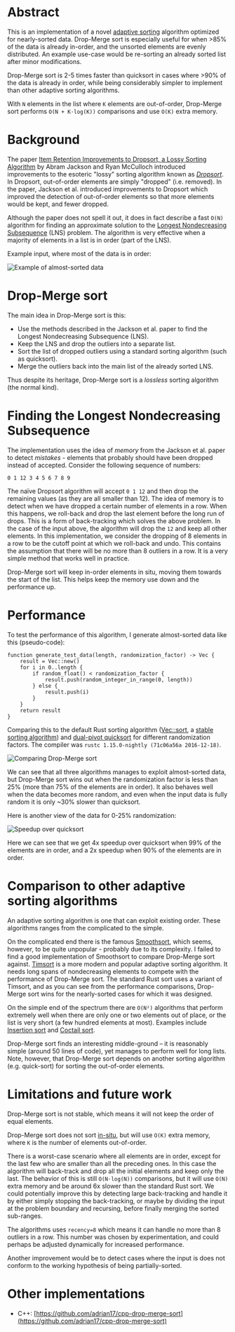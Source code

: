 # Abstract
This is an implementation of a novel [adaptive sorting](https://en.wikipedia.org/wiki/Adaptive_sort) algorithm optimized for nearly-sorted data. Drop-Merge sort is especially useful for when >85% of the data is already in-order, and the unsorted elements are evenly distributed. An example use-case would be re-sorting an already sorted list after minor modifications.

Drop-Merge sort is 2-5 times faster than quicksort in cases where >90% of the data is already in order, while being considerably simpler to implement than other adaptive sorting algorithms.

With `N` elements in the list where `K` elements are out-of-order, Drop-Merge sort performs `O(N + K⋅log(K))` comparisons and use `O(K)` extra memory.

# Background
The paper [Item Retention Improvements to Dropsort, a Lossy Sorting Algorithm](http://micsymposium.org/mics_2011_proceedings/mics2011_submission_13.pdf) by Abram Jackson and Ryan McCulloch introduced improvements to the esoteric "lossy" sorting algorithm known as [*Dropsort*](http://www.dangermouse.net/esoteric/dropsort.html). In Dropsort, out-of-order elements are simply "dropped" (i.e. removed). In the paper, Jackson et al. introduced improvements to Dropsort which improved the detection of out-of-order elements so that more elements would be kept, and fewer dropped.

Although the paper does not spell it out, it does in fact describe a fast `O(N)` algorithm for finding an approximate solution to the [Longest Nondecreasing Subsequence](https://en.wikipedia.org/wiki/Longest_increasing_subsequence) (LNS) problem. The algorithm is very effective when a majority of elements in a list is in order (part of the LNS).

Example input, where most of the data is in order:

![Example of almost-sorted data](images/example.png)

# Drop-Merge sort
The main idea in Drop-Merge sort is this:

* Use the methods described in the Jackson et al. paper to find the Longest Nondecreasing Subsequence (LNS).
* Keep the LNS and drop the outliers into a separate list.
* Sort the list of dropped outliers using a standard sorting algorithm (such as quicksort).
* Merge the outliers back into the main list of the already sorted LNS.

Thus despite its heritage, Drop-Merge sort is a *lossless* sorting algorithm (the normal kind).

# Finding the Longest Nondecreasing Subsequence
The implementation uses the idea of *memory* from the Jackson et al. paper to detect *mistakes* - elements that probably should have been dropped instead of accepted. Consider the following sequence of numbers:

`0 1 12 3 4 5 6 7 8 9`

The naïve Dropsort algorithm will accept `0 1 12` and then drop the remaining values (as they are all smaller than 12). The idea of memory is to detect when we have dropped a certain number of elements in a row. When this happens, we roll-back and drop the last element before the long run of drops. This is a form of back-tracking which solves the above problem. In the case of the input above, the algorithm will drop the `12` and keep all other elements. In this implementation, we consider the dropping of 8 elements in a row to be the cutoff point at which we roll-back and undo. This contains the assumption that there will be no more than 8 outliers in a row. It is a very simple method that works well in practice.

Drop-Merge sort will keep in-order elements in situ, moving them towards the start of the list. This helps keep the memory use down and the performance up.

# Performance
To test the performance of this algorithm, I generate almost-sorted data like this (pseudo-code):

```
function generate_test_data(length, randomization_factor) -> Vec {
	result = Vec::new()
	for i in 0..length {
		if random_float() < randomization_factor {
			result.push(random_integer_in_range(0, length))
		} else {
			result.push(i)
		}
	}
	return result
}
```

Comparing this to the default Rust sorting algorithm ([Vec::sort](https://doc.rust-lang.org/beta/std/vec/struct.Vec.html#method.sort), a [stable sorting algorithm](https://github.com/rust-lang/rust/pull/38192)) and [dual-pivot quicksort](https://github.com/notriddle/quickersort) for different randomization factors. The compiler was `rustc 1.15.0-nightly (71c06a56a 2016-12-18)`.

![Comparing Drop-Merge sort](images/comparisons.png)

We can see that all three algorithms manages to exploit almost-sorted data, but Drop-Merge sort wins out when the randomization factor is less than 25% (more than 75% of the elements are in order). It also behaves well when the data becomes more random, and even when the input data is fully random it is only ~30% slower than quicksort.

Here is another view of the data for 0-25% randomization:

![Speedup over quicksort](images/speedup.png)

Here we can see that we get 4x speedup over quicksort when 99% of the elements are in order, and a 2x speedup when 90% of the elements are in order.

# Comparison to other adaptive sorting algorithms
An adaptive sorting algorithm is one that can exploit existing order. These algorithms ranges from the complicated to the simple.

On the complicated end there is the famous [Smoothsort](https://en.wikipedia.org/wiki/Smoothsort), which seems, however, to be quite unpopular - probably due to its complexity. I failed to find a good implementation of Smoothsort to compare Drop-Merge sort against. [Timsort](https://en.wikipedia.org/wiki/Timsort) is a more modern and popular adaptive sorting algorithm. It needs long spans of nondecreasing elements to compete with the performance of Drop-Merge sort. The standard Rust sort uses a variant of Timsort, and as you can see from the performance comparisons, Drop-Merge sort wins for the nearly-sorted cases for which it was designed.

On the simple end of the spectrum there are `O(N²)` algorithms that perform extremely well when there are only one or two elements out of place, or the list is very short (a few hundred elements at most). Examples include [Insertion sort](https://en.wikipedia.org/wiki/Insertion_sort) and [Coctail sort](https://en.wikipedia.org/wiki/Cocktail_shaker_sort).

Drop-Merge sort finds an interesting middle-ground – it is reasonably simple (around 50 lines of code), yet manages to perform well for long lists. Note, however, that Drop-Merge sort depends on another sorting algorithm (e.g. quick-sort) for sorting the out-of-order elements.

# Limitations and future work
Drop-Merge sort is not stable, which means it will not keep the order of equal elements.

Drop-Merge sort does not sort [in-situ](https://en.wikipedia.org/wiki/In-place_algorithm), but will use `O(K)` extra memory, where `K` is the number of elements out-of-order.

There is a worst-case scenario where all elements are in order, except for the last few who are smaller than all the preceding ones. In this case the algorithm will back-track and drop all the initial elements and keep only the last. The behavior of this is still `O(N⋅log(N))` comparisons, but it will use `O(N)` extra memory and be around 6x slower than the standard Rust sort. We could potentially improve this by detecting large back-tracking and handle it by either simply stopping the back-tracking, or maybe by dividing the input at the problem boundary and recursing, before finally merging the sorted sub-ranges.

The algorithms uses `recency=8` which means it can handle no more than 8 outliers in a row. This number was chosen by experimentation, and could perhaps be adjusted dynamically for increased performance.

Another improvement would be to detect cases where the input is does not conform to the working hypothesis of being partially-sorted.

# Other implementations
* C++: [https://github.com/adrian17/cpp-drop-merge-sort](https://github.com/adrian17/cpp-drop-merge-sort)
